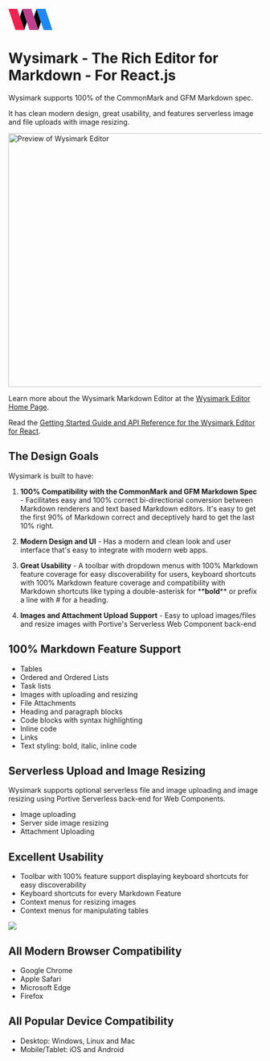 <svg xmlns="http://www.w3.org/2000/svg" height="3em" viewBox="0 0 125 60"><g fill="none" fill-rule="evenodd"><path fill="#000" d="M52.5 37.5 45 60 32.5 22.5 40 0l12.5 37.5ZM92.5 37.5 85 60 72.5 22.5 80 0l12.5 37.5Z"></path><path fill="#C04090" d="M40 0h25l20 60H60z"></path><path fill="#2088F8" d="M80 0h25l20 60h-25z"></path><path fill="#F02050" d="M0 0h25l20 60H20z"></path></g></svg>

# Wysimark - The Rich Editor for Markdown - For React.js

Wysimark supports 100% of the CommonMark and GFM Markdown spec.

It has clean modern design, great usability, and features serverless image and file uploads with image resizing.

<img src="https://raw.githubusercontent.com/portive/wysimark/main/assets/readme/editor-preview@2x.jpg" width="545" height="504" alt="Preview of Wysimark Editor">

Learn more about the Wysimark Markdown Editor at the [Wysimark Editor Home Page](https://wysimark.com).

Read the [Getting Started Guide and API Reference for the Wysimark Editor for React](https://www.wysimark.com/docs/react).

## The Design Goals

Wysimark is built to have:

1. **100% Compatibility with the CommonMark and GFM Markdown Spec** - Facilitates easy and 100% correct bi-directional conversion between Markdown renderers and text based Markdown editors. It's easy to get the first 90% of Markdown correct and deceptively hard to get the last 10% right.

2. **Modern Design and UI** - Has a modern and clean look and user interface that's easy to integrate with modern web apps.

3. **Great Usability** - A toolbar with dropdown menus with 100% Markdown feature coverage for easy discoverability for users, keyboard shortcuts with 100% Markdown feature coverage and compatibility with Markdown shortcuts like typing a double-asterisk for \*\***bold**\*\* or prefix a line with # for a heading.

4. **Images and Attachment Upload Support** - Easy to upload images/files and resize images with Portive's Serverless Web Component back-end

## 100% Markdown Feature Support

- Tables
- Ordered and Ordered Lists
- Task lists
- Images with uploading and resizing
- File Attachments
- Heading and paragraph blocks
- Code blocks with syntax highlighting
- Inline code
- Links
- Text styling: bold, italic, inline code

## Serverless Upload and Image Resizing

Wysimark supports optional serverless file and image uploading and image resizing using Portive Serverless back-end for Web Components.

- Image uploading
- Server side image resizing
- Attachment Uploading

## Excellent Usability

- Toolbar with 100% feature support displaying keyboard shortcuts for easy discoverability
- Keyboard shortcuts for every Markdown Feature
- Context menus for resizing images
- Context menus for manipulating tables

<img src="https://raw.githubusercontent.com/portive/wysimark/main/assets/readme/editor-preview.jpg" >

## All Modern Browser Compatibility

- Google Chrome
- Apple Safari
- Microsoft Edge
- Firefox

## All Popular Device Compatibility

- Desktop: Windows, Linux and Mac
- Mobile/Tablet: iOS and Android
